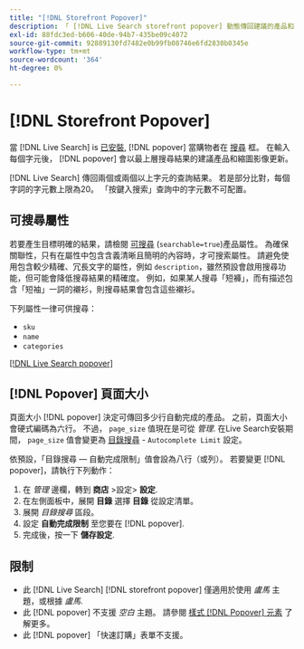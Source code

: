 ```yaml
---
title: "[!DNL Storefront Popover]"
description: 「 [!DNL Live Search storefront popover] 動態傳回建議的產品和縮圖。」
exl-id: 88fdc3ed-b606-40de-94b7-435be09c4072
source-git-commit: 92889130fd7482e0b99fb08746e6fd2830b0345e
workflow-type: tm+mt
source-wordcount: '364'
ht-degree: 0%

---
```


# [!DNL Storefront Popover]

當 [!DNL Live Search] is [已安裝](install.md), [!DNL popover] 當購物者在 [搜尋](https://experienceleague.adobe.com/docs/commerce-admin/catalog/catalog/search/search.html#quick-search) 框。 在輸入每個字元後， [!DNL popover] 會以最上層搜尋結果的建議產品和縮圖影像更新。

[!DNL Live Search] 傳回兩個或兩個以上字元的查詢結果。 若是部分比對，每個字詞的字元數上限為20。 「按鍵入搜索」查詢中的字元數不可配置。

## 可搜尋屬性

若要產生目標明確的結果，請檢閱 [可搜尋](https://experienceleague.adobe.com/docs/commerce-admin/catalog/product-attributes/product-attributes.html) (`searchable=true`)產品屬性。 為確保關聯性，只有在屬性中包含含義清晰且簡明的內容時，才可搜索屬性。 請避免使用包含較少精確、冗長文字的屬性，例如 `description`，雖然預設會啟用搜尋功能，但可能會降低搜尋結果的精確度。 例如，如果某人搜尋「短褲」，而有描述包含「短袖」一詞的襯衫，則搜尋結果會包含這些襯衫。

下列屬性一律可供搜尋：

* `sku`
* `name`
* `categories`

[[!DNL Live Search popover]](assets/storefront-search-as-you-type.png)

## [!DNL Popover] 頁面大小

頁面大小 [!DNL popover] 決定可傳回多少行自動完成的產品。 之前，頁面大小會硬式編碼為六行。 不過， `page_size` 值現在是可從 *管理*. 在Live Search安裝期間， `page_size` 值會變更為 [目錄搜尋](https://experienceleague.adobe.com/docs/commerce-admin/config/catalog/catalog.html) - `Autocomplete Limit` 設定。

依預設，「目錄搜尋 — 自動完成限制」值會設為八行（或列）。 若要變更 [!DNL popover]，請執行下列動作：

1. 在 *管理* 邊欄，轉到 **商店** >設定> **設定**.
1. 在左側面板中，展開 **目錄** 選擇 **目錄** 從設定清單。
1. 展開 *目錄搜尋* 區段。
1. 設定 **自動完成限制** 至您要在 [!DNL popover].
1. 完成後，按一下 **儲存設定**.

## 限制

* 此 [!DNL Live Search] [!DNL storefront popover] 僅適用於使用 *盧馬* 主題，或根據 *盧馬*.
* 此 [!DNL popover] 不支援 *空白* 主題。 請參閱 [樣式 [!DNL Popover] 元素](storefront-popover-styling.md) 了解更多。
* 此 [!DNL popover] 「快速訂購」表單不支援。
